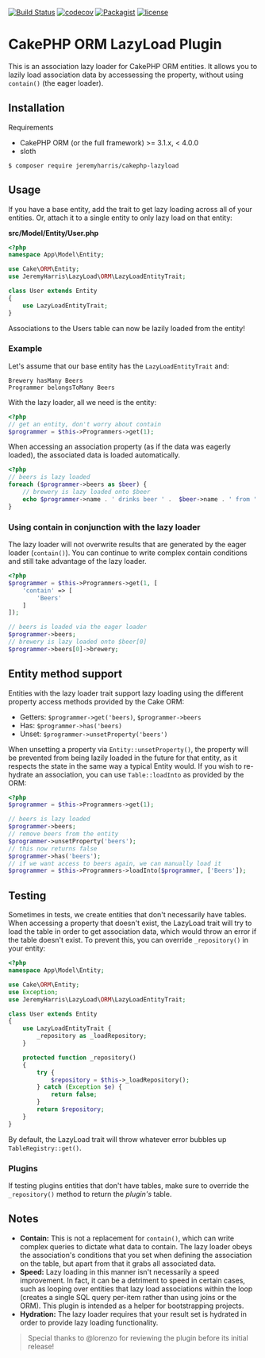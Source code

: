 [![Build Status](https://travis-ci.org/jeremyharris/cakephp-lazyload.svg?branch=master)](http://travis-ci.org/jeremyharris/cakephp-lazyload)
[![codecov](https://codecov.io/gh/jeremyharris/cakephp-lazyload/branch/master/graph/badge.svg)](https://codecov.io/gh/jeremyharris/cakephp-lazyload)
[![Packagist](https://img.shields.io/packagist/dt/jeremyharris/cakephp-lazyload.svg)](https://packagist.org/packages/jeremyharris/cakephp-lazyload)
[![license](https://img.shields.io/github/license/jeremyharris/cakephp-lazyload.svg)]()

# CakePHP ORM LazyLoad Plugin

This is an association lazy loader for CakePHP ORM entities. It allows you to
lazily load association data by accessessing the property, without using
`contain()` (the eager loader).

## Installation

Requirements

- CakePHP ORM (or the full framework) >= 3.1.x, < 4.0.0
- sloth

`$ composer require jeremyharris/cakephp-lazyload`

## Usage

If you have a base entity, add the trait to get lazy loading across
all of your entities. Or, attach it to a single entity to only lazy
load on that entity:

**src/Model/Entity/User.php**
```php
<?php
namespace App\Model\Entity;

use Cake\ORM\Entity;
use JeremyHarris\LazyLoad\ORM\LazyLoadEntityTrait;

class User extends Entity
{
    use LazyLoadEntityTrait;
}
```

Associations to the Users table can now be lazily loaded from the entity!

### Example

Let's assume that our base entity has the `LazyLoadEntityTrait` and:

```text
Brewery hasMany Beers
Programmer belongsToMany Beers
```

With the lazy loader, all we need is the entity:

```php
<?php
// get an entity, don't worry about contain
$programmer = $this->Programmers->get(1);
```

When accessing an association property (as if the data was eagerly loaded), the
associated data is loaded automatically.

```php
<?php
// beers is lazy loaded
foreach ($programmer->beers as $beer) {
    // brewery is lazy loaded onto $beer
    echo $programmer->name . ' drinks beer ' .  $beer->name . ' from ' . $beer->brewery->name;
}
```

### Using contain in conjunction with the lazy loader

The lazy loader will not overwrite results that are generated by the eager
loader (`contain()`). You can continue to write complex contain conditions and
still take advantage of the lazy loader.

```php
<?php
$programmer = $this->Programmers->get(1, [
    'contain' => [
        'Beers'
    ]
]);

// beers is loaded via the eager loader
$programmer->beers;
// brewery is lazy loaded onto $beer[0]
$programmer->beers[0]->brewery;
```

## Entity method support

Entities with the lazy loader trait support lazy loading using the different
property access methods provided by the Cake ORM:

- Getters: `$programmer->get('beers)`, `$programmer->beers`
- Has: `$programmer->has('beers)`
- Unset: `$programmer->unsetProperty('beers')`

When unsetting a property via `Entity::unsetProperty()`, the property will be
prevented from being lazily loaded in the future for that entity, as it
respects the state in the same way a typical Entity would. If you wish to re-hydrate
an association, you can use `Table::loadInto` as provided by the ORM:

```php
<?php
$programmer = $this->Programmers->get(1);

// beers is lazy loaded
$programmer->beers;
// remove beers from the entity
$programmer->unsetProperty('beers');
// this now returns false
$programmer->has('beers');
// if we want access to beers again, we can manually load it
$programmer = $this->Programmers->loadInto($programmer, ['Beers']);
```

## Testing

Sometimes in tests, we create entities that don't necessarily have tables. When
accessing a property that doesn't exist, the LazyLoad trait will try to load the
table in order to get association data, which would throw an error if the table
doesn't exist. To prevent this, you can override `_repository()` in your entity:

```php
<?php
namespace App\Model\Entity;

use Cake\ORM\Entity;
use Exception;
use JeremyHarris\LazyLoad\ORM\LazyLoadEntityTrait;

class User extends Entity
{
    use LazyLoadEntityTrait {
        _repository as _loadRepository;
    }

    protected function _repository()
    {
        try {
            $repository = $this->_loadRepository();
        } catch (Exception $e) {
            return false;
        }
        return $repository;
    }
}
```

By default, the LazyLoad trait will throw whatever error bubbles up
`TableRegistry::get()`.

### Plugins

If testing plugins entities that don't have tables, make sure to override the
`_repository()` method to return the *plugin's* table.

## Notes

- **Contain:** This is not a replacement for `contain()`, which can write complex queries to dictate
what data to contain. The lazy loader obeys the association's conditions that
you set when defining the association on the table, but apart from that it grabs
all associated data.
- **Speed:** Lazy loading in this manner isn't necessarily a speed improvement. In fact, it can be a
detriment to speed in certain cases, such as looping over entities that lazy load associations within
the loop (creates a single SQL query per-item rather than using joins or the ORM). This plugin is
intended as a helper for bootstrapping projects.
- **Hydration:** The lazy loader requires that your result set is hydrated in order to
provide lazy loading functionality.

> Special thanks to @lorenzo for reviewing the plugin before its initial release!

